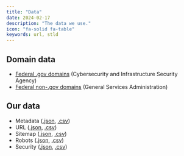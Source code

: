 ```yaml
---
title: "Data"
date: 2024-02-17
description: "The data we use."
icon: "fa-solid fa-table"
keywords: url, stld
---
```


## Domain data
* [Federal .gov domains](https://github.com/cisagov/dotgov-data/blob/main/current-federal.csv) (Cybersecurity and Infrastructure Security Agency)
* [Federal non-.gov domains](https://github.com/GSA/govt-urls/blob/main/2_govt_urls_federal_only.csv) (General Services Administration)

## Our data
* Metadata \([.json](https://github.com/civichackingagency/scangov/blob/main/data/metadata.json), [.csv](https://github.com/civichackingagency/scangov/blob/main/data/metadata.csv)\)
* URL \([.json](https://github.com/civichackingagency/scangov/blob/main/data/url.json), [.csv](https://github.com/civichackingagency/scangov/blob/main/data/url.csv)\)
* Sitemap \([.json](https://github.com/civichackingagency/scangov/blob/main/data/sitemap.json), [.csv](https://github.com/civichackingagency/scangov/blob/main/data/sitemap.csv)\)
* Robots \([.json](https://github.com/civichackingagency/scangov/blob/main/data/robots.json), [.csv](https://github.com/civichackingagency/scangov/blob/main/data/robots.csv)\)
* Security \([.json](https://github.com/civichackingagency/scangov/blob/main/data/security.json), [.csv](https://github.com/civichackingagency/scangov/blob/main/data/security.csv)\)
